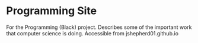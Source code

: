 # Programming Site
For the Programming (Black) project.
Describes some of the important work that computer science is doing.
Accessible from jshepherd01.github.io
